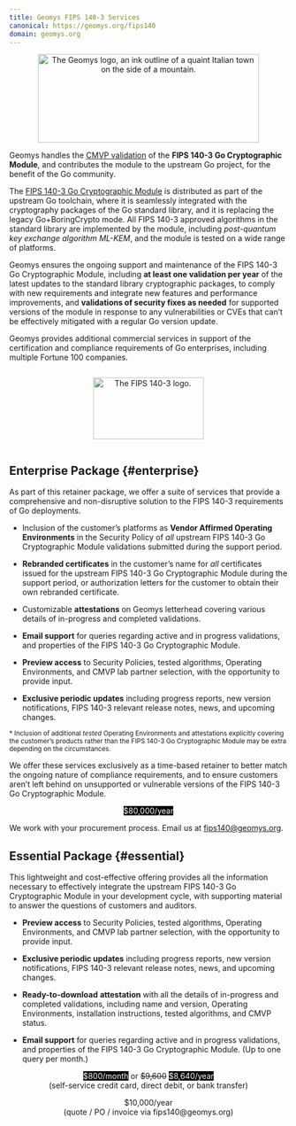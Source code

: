 ```yaml
---
title: Geomys FIPS 140-3 Services
canonical: https://geomys.org/fips140
domain: geomys.org
---
```


<style>
    .inverted {
        /* https://web.dev/articles/light-dark */
        color: Canvas;
        background-color: CanvasText;
    }
    @media (prefers-color-scheme: dark) {
        img {
            filter: invert(1);
        }
    }
</style>

<p style="text-align: center"><img alt="The Geomys logo, an ink outline of a quaint Italian town on the side of a mountain." width="400" height="160" src="images/geomys_orizz_B_positivo.png">

Geomys handles the [CMVP validation](https://csrc.nist.gov/projects/cryptographic-algorithm-validation-program/details?product=19371) of the **FIPS 140-3 Go Cryptographic Module**, and contributes the module to the upstream Go project, for the benefit of the Go community.

The [FIPS 140-3 Go Cryptographic Module](https://go.dev/doc/security/fips140) is distributed as part of the upstream Go toolchain, where it is seamlessly integrated with the cryptography packages of the Go standard library, and it is replacing the legacy Go+BoringCrypto mode. All FIPS 140-3 approved algorithms in the standard library are implemented by the module, including *post-quantum key exchange algorithm ML-KEM*, and the module is tested on a wide range of platforms.

Geomys ensures the ongoing support and maintenance of the FIPS 140-3 Go Cryptographic Module, including **at least one validation per year** of the latest updates to the standard library cryptographic packages, to comply with new requirements and integrate new features and performance improvements, and **validations of security fixes as needed** for supported versions of the module in response to any vulnerabilities or CVEs that can’t be effectively mitigated with a regular Go version update.

Geomys provides additional commercial services in support of the certification and compliance requirements of Go enterprises, including multiple Fortune 100 companies.

<p style="text-align: center"><img alt="The FIPS 140-3 logo." width="200" height="112" style="padding: 1em 0;" src="images/FIPS 140-3 Logo- BW.png">

## Enterprise Package {#enterprise}

As part of this retainer package, we offer a suite of services that provide a comprehensive and non-disruptive solution to the FIPS 140-3 requirements of Go deployments.

* Inclusion of the customer’s platforms as **Vendor Affirmed Operating Environments** in the Security Policy of *all* upstream FIPS 140-3 Go Cryptographic Module validations submitted during the support period.

* **Rebranded certificates** in the customer’s name for *all* certificates issued for the upstream FIPS 140-3 Go Cryptographic Module during the support period, or authorization letters for the customer to obtain their own rebranded certificate.

* Customizable **attestations** on Geomys letterhead covering various details of in-progress and completed validations.

* **Email support** for queries regarding active and in progress validations, and properties of the FIPS 140-3 Go Cryptographic Module.

* **Preview access** to Security Policies, tested algorithms, Operating Environments, and CMVP lab partner selection, with the opportunity to provide input.

* **Exclusive periodic updates** including progress reports, new version notifications, FIPS 140-3 relevant release notes, news, and upcoming changes.

<p><small>* Inclusion of additional <em>tested</em> Operating Environments and attestations explicitly covering the customer’s products rather than the FIPS 140-3 Go Cryptographic Module may be extra depending on the circumstances.</small></p>

We offer these services exclusively as a time-based retainer to better match the ongoing nature of compliance requirements, and to ensure customers aren’t left behind on unsupported or vulnerable versions of the FIPS 140-3 Go Cryptographic Module.

<p style="text-align: center"><span class="inverted">$80,000/year</span></p>

We work with your procurement process. Email us at fips140@geomys.org.

## Essential Package {#essential}

This lightweight and cost-effective offering provides all the information necessary to effectively integrate the upstream FIPS 140-3 Go Cryptographic Module in your development cycle, with supporting material to answer the questions of customers and auditors.

- **Preview access** to Security Policies, tested algorithms, Operating Environments, and CMVP lab partner selection, with the opportunity to provide input.

- **Exclusive periodic updates** including progress reports, new version notifications, FIPS 140-3 relevant release notes, news, and upcoming changes.

- **Ready-to-download** **attestation** with all the details of in-progress and completed validations, including name and version, Operating Environments, installation instructions, tested algorithms, and CMVP status.

- **Email support** for queries regarding active and in progress validations, and properties of the FIPS 140-3 Go Cryptographic Module. (Up to one query per month.)

<p style="text-align: center">
<span class="inverted">$800/month</span> or <del>$9,600</del> <span class="inverted">$8,640/year</span><br>
(self-service credit card, direct debit, or bank transfer)
</p>

<p style="text-align: center">
$10,000/year<br>
(quote / PO / invoice via fips140@geomys.org)
</p>
